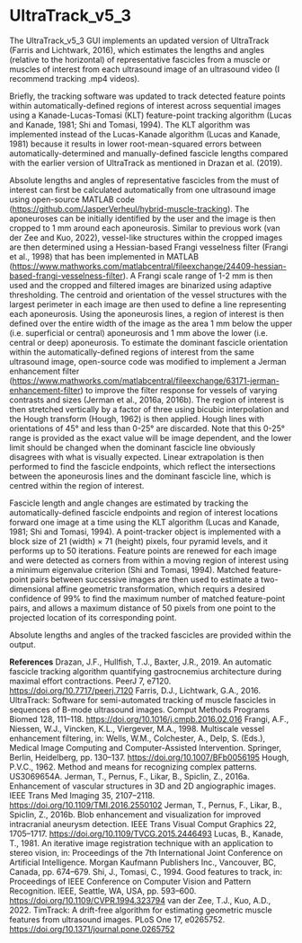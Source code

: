 # UltraTrack_v5_3
The UltraTrack_v5_3 GUI implements an updated version of UltraTrack (Farris and Lichtwark, 2016), which estimates the lengths and angles (relative to the horizontal) of representative fascicles from a muscle or muscles of interest from each ultrasound image of an ultrasound video (I recommend tracking .mp4 videos). 

Briefly, the tracking software was updated to track detected feature points within automatically-defined regions of interest across sequential images using a Kanade-Lucas-Tomasi (KLT) feature-point tracking algorithm (Lucas and Kanade, 1981; Shi and Tomasi, 1994). 
The KLT algorithm was implemented instead of the Lucas-Kanade algorithm (Lucas and Kanade, 1981) because it results in lower root-mean-squared errors between automatically-determined and manually-defined fascicle lengths compared with the earlier version of UltraTrack as mentioned in Drazan et al. (2019).

Absolute lengths and angles of representative fascicles from the must of interest can first be calculated automatically from one ultrasound image using open-source MATLAB code (https://github.com/JasperVerheul/hybrid-muscle-tracking). 
The aponeuroses can be initially identified by the user and the image is then cropped to 1 mm around each aponeurosis. Similar to previous work (van der Zee and Kuo, 2022), vessel-like structures within the cropped images are then determined using a Hessian-based Frangi vesselness filter (Frangi et al., 1998) that has been implemented in MATLAB (https://www.mathworks.com/matlabcentral/fileexchange/24409-hessian-based-frangi-vesselness-filter). 
A Frangi scale range of 1-2 mm is then used and the cropped and filtered images are binarized using adaptive thresholding. 
The centroid and orientation of the vessel structures with the largest perimeter in each image are then used to define a line representing each aponeurosis. 
Using the aponeurosis lines, a region of interest is then defined over the entire width of the image as the area 1 mm below the upper (i.e. superficial or central) aponeurosis and 1 mm above the lower (i.e. central or deep) aponeurosis. 
To estimate the dominant fascicle orientation within the automatically-defined regions of interest from the same ultrasound image, open-source code was modified to implement a Jerman enhancement filter (https://www.mathworks.com/matlabcentral/fileexchange/63171-jerman-enhancement-filter) to improve the filter response for vessels of varying contrasts and sizes (Jerman et al., 2016a, 2016b). 
The region of interest is then stretched vertically by a factor of three using bicubic interpolation and the Hough transform (Hough, 1962) is then applied. 
Hough lines with orientations of 45° and less than 0-25° are discarded. Note that this 0-25° range is provided as the exact value will be image dependent, and the lower limit should be changed when the dominant fascicle line obviously disagrees with what is visually expected. 
Linear extrapolation is then performed to find the fascicle endpoints, which reflect the intersections between the aponeurosis lines and the dominant fascicle line, which is centred within the region of interest. 

Fascicle length and angle changes are estimated by tracking the automatically-defined fascicle endpoints and region of interest locations forward one image at a time using the KLT algorithm (Lucas and Kanade, 1981; Shi and Tomasi, 1994). 
A point-tracker object is implemented with a block size of 21 (width) × 71 (height) pixels, four pyramid levels, and it performs up to 50 iterations. 
Feature points are renewed for each image and were detected as corners from within a moving region of interest using a minimum eigenvalue criterion (Shi and Tomasi, 1994). 
Matched feature-point pairs between successive images are then used to estimate a two-dimensional affine geometric transformation, which requirs a desired confidence of 99% to find the maximum number of matched feature-point pairs, and allows a maximum distance of 50 pixels from one point to the projected location of its corresponding point. 

Absolute lengths and angles of the tracked fascicles are provided within the output. 

**References**
Drazan, J.F., Hullfish, T.J., Baxter, J.R., 2019. An automatic fascicle tracking algorithm quantifying gastrocnemius architecture during maximal effort contractions. PeerJ 7, e7120. https://doi.org/10.7717/peerj.7120
Farris, D.J., Lichtwark, G.A., 2016. UltraTrack: Software for semi-automated tracking of muscle fascicles in sequences of B-mode ultrasound images. Comput Methods Programs Biomed 128, 111–118. https://doi.org/10.1016/j.cmpb.2016.02.016
Frangi, A.F., Niessen, W.J., Vincken, K.L., Viergever, M.A., 1998. Multiscale vessel enhancement filtering, in: Wells, W.M., Colchester, A., Delp, S. (Eds.), Medical Image Computing and Computer-Assisted Intervention. Springer, Berlin, Heidelberg, pp. 130–137. https://doi.org/10.1007/BFb0056195
Hough, P.V.C., 1962. Method and means for recognizing complex patterns. US3069654A.
Jerman, T., Pernus, F., Likar, B., Spiclin, Z., 2016a. Enhancement of vascular structures in 3D and 2D angiographic images. IEEE Trans Med Imaging 35, 2107–2118. https://doi.org/10.1109/TMI.2016.2550102
Jerman, T., Pernus, F., Likar, B., Spiclin, Z., 2016b. Blob enhancement and visualization for improved intracranial aneurysm detection. IEEE Trans Visual Comput Graphics 22, 1705–1717. https://doi.org/10.1109/TVCG.2015.2446493
Lucas, B., Kanade, T., 1981. An iterative image registration technique with an application to stereo vision, in: Proceedings of the 7th International Joint Conference on Artificial Intelligence. Morgan Kaufmann Publishers Inc., Vancouver, BC, Canada, pp. 674–679.
Shi, J., Tomasi, C., 1994. Good features to track, in: Proceedings of IEEE Conference on Computer Vision and Pattern Recognition. IEEE, Seattle, WA, USA, pp. 593–600. https://doi.org/10.1109/CVPR.1994.323794
van der Zee, T.J., Kuo, A.D., 2022. TimTrack: A drift-free algorithm for estimating geometric muscle features from ultrasound images. PLoS One 17, e0265752. https://doi.org/10.1371/journal.pone.0265752
